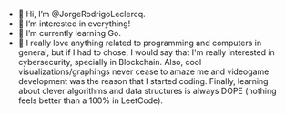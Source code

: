 - 👋 Hi, I’m @JorgeRodrigoLeclercq.
- 👀 I’m interested in everything!
- 🌱 I’m currently learning Go.
- 💞 I really love anything related to programming and computers in general, but if I had to chose, I would say that I'm really interested in cybersecurity, specially in Blockchain. Also, cool visualizations/graphings never cease to amaze me and videogame development was the reason that I started coding. Finally, learning about clever algorithms and data structures is always DOPE (nothing feels better than a 100% in LeetCode).
<!---
JorgeRodrigoLeclercq/JorgeRodrigoLeclercq is a ✨ special ✨ repository because its `README.md` (this file) appears on your GitHub profile.
You can click the Preview link to take a look at your changes.
--->
